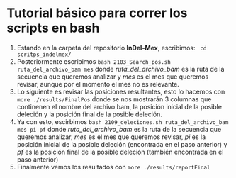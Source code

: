 # Tutorial básico para correr los scripts en bash

1. Estando en la carpeta del repositorio __InDel-Mex__, escribimos: ` cd scritps_indelmex/`
2. Posteriormente escribimos `bash 2103_Search_pos.sh ruta_del_archivo_bam mes` donde _ruta_del_archivo_bam_ es la ruta de la secuencia que queremos analizar y _mes_ es el mes que queremos revisar, aunque por el momento el mes no es relevante.
3. Lo siguiente es revisar las posiciones resultantes, esto lo hacemos con `more ./results/FinalPos` donde se nos mostrarán 3 columnas que continenen el nombre del archivo bam, la posición inicial de la posible deleción y la posición final de la posible deleción.
4. Ya con esto, escirbimos `bash 2109_deleciones.sh ruta_del_archivo_bam mes pi pf` donde _ruta_del_archivo_bam_ es la ruta de la secuencia que queremos analizar, _mes_ es el mes que queremos revisar, _pi_ es la posición inicial de la posible deleción (encontrada en el paso anterior) y _pf_ es la posición final de la posible deleción (también encontrada en el paso anterior)
5. Finalmente vemos los resultados con `more ./results/reportFinal`
